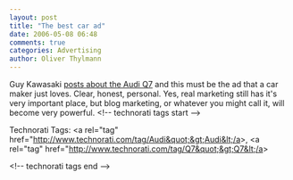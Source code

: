```yaml
---
layout: post
title: "The best car ad"
date: 2006-05-08 06:48
comments: true
categories: Advertising
author: Oliver Thylmann
---
```





Guy Kawasaki [posts about the Audi Q7](http://blog.guykawasaki.com/2006/05/automotive_revi.html) and this must be the ad that a car maker just loves. Clear, honest, personal. Yes, real marketing still has it's very important place, but blog marketing, or whatever you might call it, will become very powerful.
&lt;!-- technorati tags start --&gt;

Technorati Tags: &lt;a rel=&quot;tag&quot; href=&quot;http://www.technorati.com/tag/Audi&quot;&gt;Audi&lt;/a&gt;, &lt;a rel=&quot;tag&quot; href=&quot;http://www.technorati.com/tag/Q7&quot;&gt;Q7&lt;/a&gt;

&lt;!-- technorati tags end --&gt;


